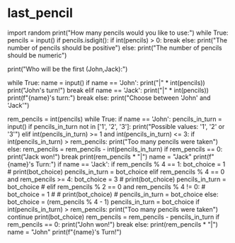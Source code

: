 # last_pencil
import random
print("How many pencils would you like to use:")
while True:
    pencils = input()
    if pencils.isdigit():
        if int(pencils) > 0:
            break
        else:
            print("The number of pencils should be positive")
    else:
        print("The number of pencils should be numeric")

print("Who will be the first (John,Jack):")

while True:
    name = input()
    if name == 'John':
        print("|" * int(pencils))
        print("John's turn!")
        break
    elif name == 'Jack':
        print("|" * int(pencils))
        print(f"{name}'s turn:")
        break
    else:
        print("Choose between 'John' and 'Jack'")

rem_pencils = int(pencils)
while True:
    if name == 'John':
        pencils_in_turn = input()
        if pencils_in_turn not in ['1', '2', '3']:
            print("Possible values: '1', '2' or '3'")
        elif int(pencils_in_turn) >= 1 and int(pencils_in_turn) <= 3:
                if int(pencils_in_turn) > rem_pencils:
                    print("Too many pencils were taken")
                else:
                    rem_pencils = rem_pencils - int(pencils_in_turn)
                    if rem_pencils == 0:
                        print("Jack won!")
                        break
                    print(rem_pencils * "|")
                    name = "Jack"
                    print(f"{name}'s Turn:")
    if name == 'Jack':
        if rem_pencils % 4 == 1:
            bot_choice = 1
            # print(bot_choice)
            pencils_in_turn = bot_choice
        elif rem_pencils % 4 == 0 and rem_pencils >= 4:
            bot_choice = 3
            # print(bot_choice)
            pencils_in_turn = bot_choice
        # elif rem_pencils % 2 == 0 and rem_pencils % 4 != 0:
        #     bot_choice = 1
        #     # print(bot_choice)
        #     pencils_in_turn = bot_choice
        else:
            bot_choice = (rem_pencils % 4 - 1)
            pencils_in_turn = bot_choice
            if int(pencils_in_turn) > rem_pencils:
                print("Too many pencils were taken")
                continue
        print(bot_choice)
        rem_pencils = rem_pencils - pencils_in_turn
        if rem_pencils == 0:
            print("John won!")
            break
        else:
            print(rem_pencils * "|")
            name = "John"
            print(f"{name}'s Turn!")



